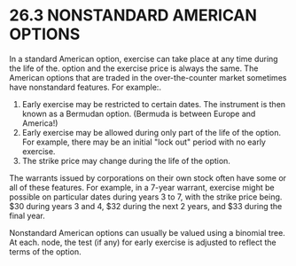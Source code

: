 # 26.3 NONSTANDARD AMERICAN OPTIONS  

In a standard American option, exercise can take place at any time during the life of the. option and the exercise price is always the same. The American options that are traded in the over-the-counter market sometimes have nonstandard features. For example:.  

1. Early exercise may be restricted to certain dates. The instrument is then known as a Bermudan option. (Bermuda is between Europe and America!)   
2. Early exercise may be allowed during only part of the life of the option. For example, there may be an initial "lock out" period with no early exercise.   
3. The strike price may change during the life of the option.  

The warrants issued by corporations on their own stock often have some or all of these features. For example, in a 7-year warrant, exercise might be possible on particular dates during years 3 to 7, with the strike price being. $\$30$ during years 3 and 4, $\$32$ during the next 2 years, and $\$33$ during the final year.  

Nonstandard American options can usually be valued using a binomial tree. At each. node, the test (if any) for early exercise is adjusted to reflect the terms of the option.  
